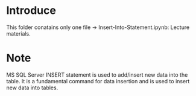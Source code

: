 # Introduce
This folder conatains only one file -> Insert-Into-Statement.ipynb: Lecture materials.
# Note
MS SQL Server INSERT statement is used to add/insert new data into the table. It is a fundamental command for data insertion and is used to insert new data into tables.
